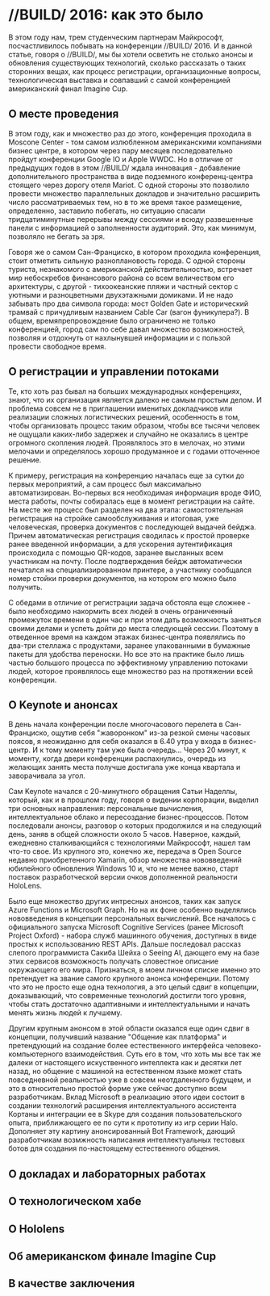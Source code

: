 # //BUILD/ 2016: как это было

В этом году нам, трем студенческим партнерам Майкрософт, посчастливилось побывать
на конференции //BUILD/ 2016. И в данной статье, говоря о //BUILD/, мы бы хотели осветить
не столько анонсы и обновления существующих технологий, сколько рассказать о таких
сторонних вещах, как процесс регистрации, организационные вопросы, технологическая
выставка и совпавший с самой конференцией американский финал Imagine Cup.

## О месте проведения

В этом году, как и множество раз до этого, конференция проходила в Moscone Center -
том самом излюбленном американскими компаниями бизнес центре, в котором через пару месяцев
последовательно пройдут конференции Google IO и Apple WWDC. Но в отличие от предыдущих годов
в этом //BUILD/ ждала инновация - добавление дополнительного пространства в виде подземного
конференц-центра стоящего через дорогу отеля Mariot. С одной стороны
это позволило провести множество параллельных докладов и значительно расширить число
рассматриваемых тем, но в то же время такое размещение, определенно, заставило побегать,
но ситуацию спасали тридцатиминутные перерывы между сессиями и всюду развешенные панели
с информацией о заполненности аудиторий. Это, как минимум, позволяло не бегать за зря.

Говоря же о самом Сан-Франциско, в котором проходила конференция, стоит отметить сильную
разноплановость города. C одной стороны туриста, незнакомого с американской
действительностью, встречает мир небоскребов финансового района со всем величеством его
архитектуры, с другой - тихоокеанские пляжи и частный сектор с уютными и разноцветными
двухэтажными домиками. И не надо забывать про два символа города: мост Golden Gate
и исторический трамвай с причудливым названием Cable Car (вагон фуникулера?). В общем,
времяпрепровождение было ограничено не только конференцией, город сам по себе давал
множество возможностей, позволяя и отдохнуть от нахлынувшей информации и с пользой
провести свободное время.

## О регистрации и управлении потоками

Те, кто хоть раз бывал на больших международных
конференциях, знают, что их организация является далеко не самым простым делом. И проблема совсем
не в приглашении именитых докладчиков или реализации сложных логистических решений,
особенность в том, чтобы организовать процесс таким образом, чтобы все тысячи человек не
ощущали каких-либо задержек и случайно не оказались в центре огромного скопления людей. Проявлялось
это в мелочах, но этими мелочами и определялось хорошо продуманное и с годами отточенное решение.

К примеру, регистрация на конференцию началась еще за сутки до первых мероприятий, а сам
процесс был максимально автоматизирован. Во-первых вся необходимая информация вроде ФИО, места
работы, почты собиралась еще в момент регистрации на сайте. На месте же процесс был разделен
на два этапа: самостоятельная регистрация на стройке самообслуживания и итоговая, уже
человеческая, проверка документов с последующей выдачей бейджа. Причем автоматическая
регистрация сводилась к простой проверке ранее введенной информации, а для ускорения
аутентификация происходила с помощью QR-кодов, заранее высланных всем участникам на почту.
После подтверждения бейдж автоматически печатался на специализированном принтере, а
участнику сообщался номер стойки проверки документов, на котором его можно было получить.

С обедами в отличие от регистрации задача обстояла еще сложнее - было необходимо накормить
всех людей в очень ограниченный промежуток времени в один час и при этом дать возможность
заняться своими делами и успеть дойти до места следующей сессии. Поэтому в отведенное время
на каждом этажах бизнес-центра появлялись по два-три стеллажа с продуктами, заранее упакованными
в бумажные пакеты для удобства переноски. Но все это на практике было лишь частью большого
процесса по эффективному управлению потоками людей, которое проявлялось еще множество раз на
протяжении всей конференции.

## О Keynote и анонсах

В день начала конференции после многочасового перелета в Сан-Франциско, ощутив себя "жаворонком"
из-за резкой смены часовых поясов, я неожиданно для себя оказался в 6.40 утра у входа в
бизнес-центр. И к тому моменту там уже была очередь... Через 20 минут, к моменту, когда двери
конференции распахнулись, очередь из желающих занять места получше достигала уже конца квартала
и заворачивала за угол.

Сам Keynote начался с 20-минутного обращения Сатьи Наделлы, который, как и в прошлом году,
говоря о видении корпорации, выделил три основных направления: персональные вычисления,
интеллектуальное облако и пересоздание бизнес-процессов. Потом последовали анонсы, разговор о
которых продолжился и на следующий день, заняв в общей сложности около 5 часов. Наверное, каждый,
ежедневно сталкивающийся с технологиями Майкрософт, нашел там что-то свое. Из крупного это,
конечно же, передача в Open Source недавно приобретенного Xamarin, обзор множества нововведений
юбилейного обновления Windows 10 и, что не менее важно, старт поставок разработческой версии
очков дополненной реальности HoloLens.

Было еще множество других интресных анонсов, таких как запуск Azure Functions и Microsoft Graph.
Но на их фоне особенно выделялись нововведения в концепции персональных вычислений. Все началось
с официального запуска Microsoft Cognitive Services (ранее Microsoft Project Oxford) - набора
служб машинного обучения, доступных в виде простых к использованию REST APIs. Дальше
последовал рассказ слепого программиста Сакиба Шейха о Seeing AI, дающего ему на базе этих
сервисов возможность получать словестное описание окружающего его мира. Признаться, в моем
личном списке именно это претендует на звание самого крупного анонса конференции. Потому что
это не просто еще одна технология, а это целый сдвиг в копцепции, доказывающий, что современные
технологий достигли того уровня, чтобы стать достаточно адаптивными и интеллектуальными и начать
менять жизнь людей к лучшему.

Другим крупным анонсом в этой области оказался еще один сдвиг в концепции, получивший название
"Общение как платформа" и претендующий на создание более естественного интерфейса
человеко-компьютерного взаимодействия. Суть его в том, что хоть мы все так же далеки от настоящего
искуственного интеллекта как и десятки лет назад, но общение с машиной на естественном языке
может стать повседневной реальностью уже в совсем неотдаленного будущем, и это в относительно
простой форме уже сейчас доступно всем разработчикам. Вклад Microsoft в реализацию этого идеи
состоит в создании технологий расширения интеллектуального ассистента Кортаны и интеграции ее в
Skype для создания пользовательского опыта, приближающего ее по сути к прототипу из игр серии Halo.
Дополняет эту картину анонсированный Bot Framework, дающий разработчикам возмжность написания
интеллектуальных тестовых ботов для создания по-настоящему естественного общения.

## О докладах и лабораторных работах

## O технологическом хабе

## О Hololens

## Об американском финале Imagine Cup

## В качестве заключения
